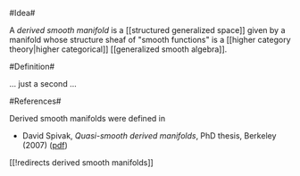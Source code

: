 #Idea#

A _derived smooth manifold_ is a [[structured generalized space]] given by a manifold whose structure sheaf of "smooth functions" is a [[higher category theory|higher categorical]] [[generalized smooth algebra]].


#Definition#

... just a second ...


#References#

Derived smooth manifolds were defined in

* David Spivak, _Quasi-smooth derived manifolds_, PhD thesis, Berkeley (2007) ([pdf](http://math.berkeley.edu/~dspivak/thesis2.pdf#page=36))

[[!redirects derived smooth manifolds]]